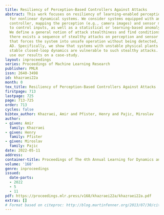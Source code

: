 ```yaml
---
title: Resiliency of Perception-Based Controllers Against Attacks
abstract: This work focuses on resiliency of learning-enabled perception-based controllers
  for nonlinear dynamical systems. We consider systems equipped with an end-to-end
  controller, mapping the perception (e.g., camera images) and sensor measurements
  to control inputs, as well as a statistical or learning-based anomaly detector (AD).
  We define a general notion of attack stealthiness and find conditions for which
  there exists a sequence of stealthy attacks on perception and sensor measurements
  that forces the system into unsafe operation without being detected, for any employed
  AD. Specifically, we show that systems with unstable physical plants and exponentially
  stable closed-loop dynamics are vulnerable to such stealthy attacks. Finally, we
  use our results on a case-study.
layout: inproceedings
series: Proceedings of Machine Learning Research
publisher: PMLR
issn: 2640-3498
id: khazraei22a
month: 0
tex_title: Resiliency of Perception-Based Controllers Against Attacks
firstpage: 713
lastpage: 725
page: 713-725
order: 713
cycles: false
bibtex_author: Khazraei, Amir and Pfister, Henry and Pajic, Miroslav
author:
- given: Amir
  family: Khazraei
- given: Henry
  family: Pfister
- given: Miroslav
  family: Pajic
date: 2022-05-11
address:
container-title: Proceedings of The 4th Annual Learning for Dynamics and Control Conference
volume: '168'
genre: inproceedings
issued:
  date-parts:
  - 2022
  - 5
  - 11
pdf: https://proceedings.mlr.press/v168/khazraei22a/khazraei22a.pdf
extras: []
# Format based on citeproc: http://blog.martinfenner.org/2013/07/30/citeproc-yaml-for-bibliographies/
---
```

